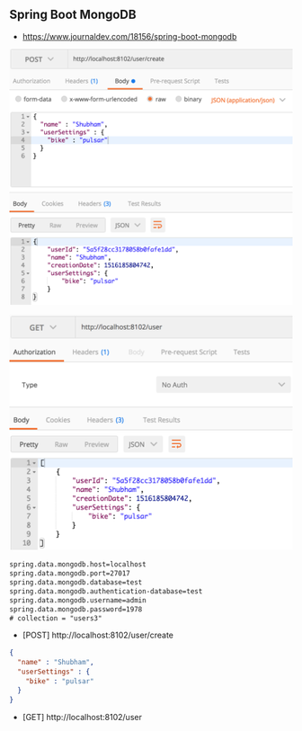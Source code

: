 
Spring Boot MongoDB
---

* https://www.journaldev.com/18156/spring-boot-mongodb

![Spring-Data-MongoDB-MongoRepository-Example-Create](Spring-Data-MongoDB-MongoRepository-Example-Create.png)

![Spring-Data-MongoDB-MongoRepository-Example-Read](Spring-Data-MongoDB-MongoRepository-Example-Read.png)

```text
spring.data.mongodb.host=localhost
spring.data.mongodb.port=27017
spring.data.mongodb.database=test
spring.data.mongodb.authentication-database=test
spring.data.mongodb.username=admin
spring.data.mongodb.password=1978
# collection = "users3"
```

* [POST] http://localhost:8102/user/create
```json
{
  "name" : "Shubham",
  "userSettings" : {
    "bike" : "pulsar"
  }
}
```

* [GET] http://localhost:8102/user


